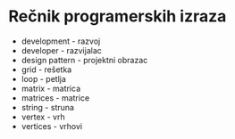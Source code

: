 # Rečnik programerskih izraza

* development - razvoj
* developer - razvijalac
* design pattern - projektni obrazac
* grid - rešetka
* loop - petlja
* matrix - matrica
* matrices - matrice
* string - struna
* vertex - vrh
* vertices - vrhovi
